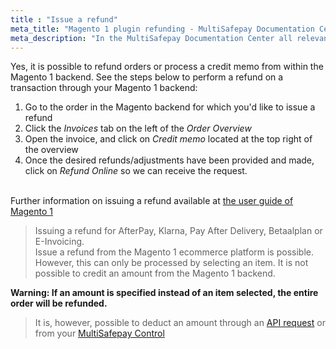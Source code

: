 ```yaml
---
title : "Issue a refund"
meta_title: "Magento 1 plugin refunding - MultiSafepay Documentation Center"
meta_description: "In the MultiSafepay Documentation Center all relevant information regarding our Plugins and API. As well as Support pages for Payment Method, Tools and General Questions. You can also find the contact details of our Support Team and Integration Team."
---
```

Yes, it is possible to refund orders or process a credit memo from within the Magento 1 backend. See the steps below to perform a refund on a transaction through your Magento 1 backend:

1. Go to the order in the Magento backend for which you'd like to issue a refund
2. Click the _Invoices_ tab on the left of the _Order Overview_
3. Open the invoice, and click on _Credit memo_ located at the top right of the overview
4. Once the desired refunds/adjustments have been provided and made, click on _Refund Online_ so we can receive the request.
<br><br>

Further information on issuing a refund available at [the user guide of Magento 1](https://docs.magento.com/m1/ce/user_guide/order-processing/credit-memo-create.html)

> Issuing a refund for AfterPay, Klarna, Pay After Delivery, Betaalplan or E-Invoicing.     
Issue a refund from the Magento 1 ecommerce platform is possible. However, this can only be processed by selecting an item. It is not possible to credit an amount from the Magento 1 backend.

**Warning: If an amount is specified instead of an item selected, the entire order will be refunded.**
 
> It is, however, possible to deduct an amount through an [API request](/api/#refund-with-shopping-cart) or from your [MultiSafepay Control](https://merchant.multisafepay.com)






